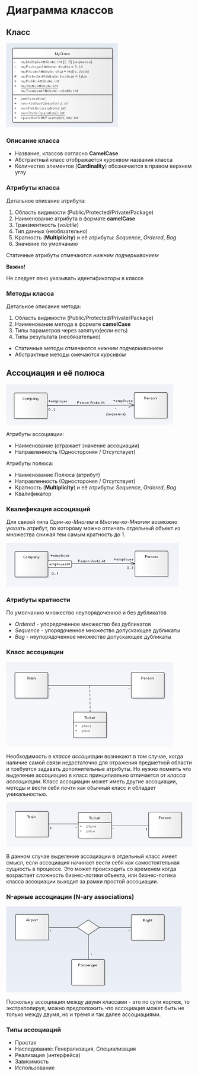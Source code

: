 # Диаграмма классов

## Класс

![alt text](./assets/uml2-class-sample.png "Пример того как выглядит класс")

### Описание класса

* Название, классов согласно **CamelCase**
* Абстрактный класс отображается *курсивом* названия класса
* Количество элементов (**Cardinality**) обозначается в правом верхнем углу

### Атрибуты класса

Детальное описание атрибута:

1. Область видимости (Public/Protected/Private/Package)
1. Наименование атрибута в формате **camelCase**
1. Транзиентность (*volatile*)
1. Тип данных (необязательно)
1. Кратность (**Multiplicity**)  и её атрибуты: *Sequence*, *Ordered*, *Bag*
1. Значение по умолчанию

Статичные атрибуты отмечаются _нижним подчеркиванием_

**Важно!**

Не следует явно указывать идентификаторы в классе


### Методы класса

Детальное описание метода:

1. Область видимости (Public/Protected/Private/Package)
1. Наименование метода в формате **camelCase**
1. Типы параметров через запятую(если есть)
1. Типы результата (необязательно)

* Статичные методы отмечаются _нижним подчеркиванием_
* Абстрактные методы омечаются *курсивом*


## Ассоциация и её полюса

![alt text](./assets/uml2-association-simple.png "Пример того как выглядит ассоциация")

Атрибуты ассоциации:
* Наименование (отражает значение ассоциации)
* Направленность (Одностороняя / Отсутствует)

Атрибуты полюса:
* Наименование Полюса (атрибут)
* Направленность (Одностороняя / Отсутствует)
* Кратность (**Multiplicity**) и её атрибуты: *Sequence*, *Ordered*, *Bag*
* Квалификатор

### Квалификация ассоциаций

Для связей типа *Один-ко-Многим* и *Многие-ко-Многим* возможно указать атрибут, 
по которому можно отличать отдельный объект из множества снижая тем самым 
кратность до 1.

![alt text](./assets/uml2-association-qualifier.png "Квалификатор")

### Атрибуты кратности

По умолчанию множество неупорядоченное и без дубликатов

* *Ordered* - упорядоченное множество без дубликатов
* *Sequence* - упорядоченное множество допускающее дубликаты
* *Bag* - неупорядоченное множество допускающее дубликаты

### Класс ассоциации

![alt text](./assets/uml2-association-class.png "Класс ассоциации")

Необходимость в *классе ассоциации* возникают в том случае, когда наличие самой 
связи недостаточно для отражения предметной области и требуется задавать 
дополнительные атрибуты. Но нужно помнить что выделение ассоциацию в класс 
принципиально отличается от *класса асссоциации*. Класс ассоциации может иметь 
другие ассоциации, методы и вести себя почти как обычный класс и обладает
уникальностью.

![alt text](./assets/uml2-association-class-alt.png "Класс ассоциации")

В данном случае выделение ассоциации в отдельный класс имеет смысл, если
ассоциация начинает вести себя как самостоятельная сущность в процессе. Это 
может происходить со временем когда возрастает сложность бизнес-логики объекта, 
или бизнес-логика класса ассоциации выходит за рамки простой ассоциации.

### N-арные ассоциации (N-ary associations)

![alt text](./assets/uml2-association-nary.png "N-Арные ассоциации")

Поскольку ассоциация между двумя классами - это по сути кортеж, то экстраполируя,
можно предположить что ассоциация может быть не только между двумя, но и тремя и
так далее ассоциациями. 

### Типы ассоциаций

* Простая
* Наследование: Генерализация, Специализация
* Реализация (интерфейса)
* Зависимость
* Использование



